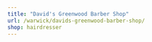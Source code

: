 ```yaml
---
title: "David's Greenwood Barber Shop"
url: /warwick/davids-greenwood-barber-shop/
shop: hairdresser
---
```

